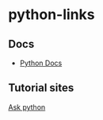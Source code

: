 # python-links

## Docs
- [Python Docs](https://docs.python.org/3/)

## Tutorial sites
[Ask python](https://www.askpython.com/)
